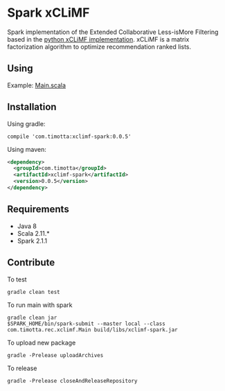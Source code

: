 Spark xCLiMF
============

Spark implementation of the Extended Collaborative Less-isMore Filtering based
in the [python xCLiMF implementation](https://github.com/timotta/xclimf). xCLiMF 
is a matrix factorization algorithm to optimize recommendation ranked lists. 

## Using

Example: [Main.scala](https://github.com/timotta/xclimf-spark/blob/master/src/main/scala/com/timotta/rec/xclimf/Main.scala)

## Installation

Using gradle:

```
compile 'com.timotta:xclimf-spark:0.0.5'
```

Using maven:

```xml
<dependency>
  <groupId>com.timotta</groupId>
  <artifactId>xclimf-spark</artifactId>
  <version>0.0.5</version>
</dependency>
```

## Requirements

- Java 8
- Scala 2.11.*
- Spark 2.1.1

## Contribute

To test

```
gradle clean test
```

To run main with spark

```
gradle clean jar
$SPARK_HOME/bin/spark-submit --master local --class com.timotta.rec.xclimf.Main build/libs/xclimf-spark.jar
```

To upload new package

```
gradle -Prelease uploadArchives
```

To release

```
gradle -Prelease closeAndReleaseRepository
```



